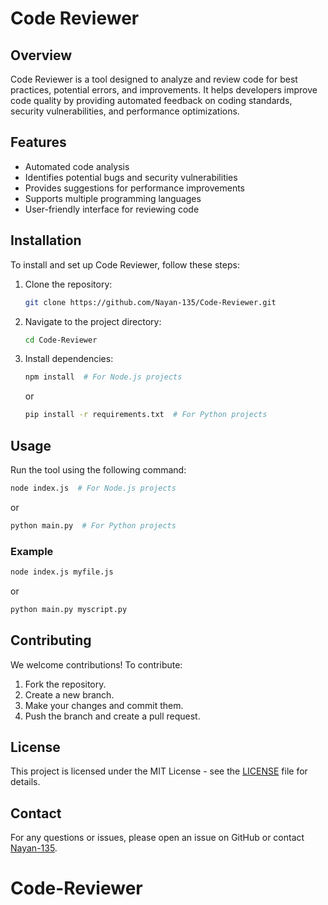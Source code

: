 # Code Reviewer

## Overview
Code Reviewer is a tool designed to analyze and review code for best practices, potential errors, and improvements. It helps developers improve code quality by providing automated feedback on coding standards, security vulnerabilities, and performance optimizations.

## Features
- Automated code analysis
- Identifies potential bugs and security vulnerabilities
- Provides suggestions for performance improvements
- Supports multiple programming languages
- User-friendly interface for reviewing code

## Installation
To install and set up Code Reviewer, follow these steps:

1. Clone the repository:
   ```sh
   git clone https://github.com/Nayan-135/Code-Reviewer.git
   ```
2. Navigate to the project directory:
   ```sh
   cd Code-Reviewer
   ```
3. Install dependencies:
   ```sh
   npm install  # For Node.js projects
   ```
   or
   ```sh
   pip install -r requirements.txt  # For Python projects
   ```

## Usage
Run the tool using the following command:

```sh
node index.js  # For Node.js projects
```

or

```sh
python main.py  # For Python projects
```

### Example
```sh
node index.js myfile.js
```

or

```sh
python main.py myscript.py
```

## Contributing
We welcome contributions! To contribute:
1. Fork the repository.
2. Create a new branch.
3. Make your changes and commit them.
4. Push the branch and create a pull request.

## License
This project is licensed under the MIT License - see the [LICENSE](LICENSE) file for details.

## Contact
For any questions or issues, please open an issue on GitHub or contact [Nayan-135](https://github.com/Nayan-135).

# Code-Reviewer
